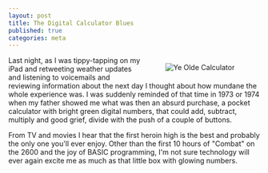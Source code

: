 ```yaml
---
layout: post
title: The Digital Calculator Blues
published: true
categories: meta
---
```

<figure style="float: right; padding: 0 0 5 5; width: 150px;"><img alt="Ye Olde Calculator" src="{{ {{site.baseurl}}/images/calculator.jpg"></figure>Last night, as I was tippy-tapping on my iPad and retweeting weather updates and listening to voicemails and reviewing information about the next day I thought about how mundane the whole experience was. I was suddenly reminded of that time in 1973 or 1974 when my father showed me what was then an absurd purchase, a pocket calculator with bright green digital numbers, that could add, subtract, multiply and good grief, divide with the push of a couple of buttons. 

From TV and movies I hear that the first heroin high is the best and probably the only one you'll ever enjoy. Other than the first 10 hours of "Combat" on the 2600 and the joy of BASIC programming, I'm not sure technology will ever again excite me as much as that little box with glowing numbers.

